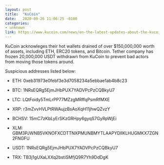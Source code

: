 ```yaml
---
layout: post
title:  "KuCoin"
date:   2020-09-26 11:06:25 -0100
categories:
- unknown
link: https://www.kucoin.com/news/en-the-latest-updates-about-the-kucoin-security-incident
---
```


KuCoin acknowleges their hot wallets drained of over $150,000,000 worth of assets, including ETH, ERC20 tokens, and Bitcoin. 
Tether company has frozen 20,000,000 USDT withdrawn from KuCoin to prevent bad actors from moving those tokens around.

Suspicious addresses listed below:

* ETH: 0xeb31973e0febf3e3d7058234a5ebbae1ab4b8c23

* BTC: 1NRsEQRg5EjmJHbPUX7YADVPcPzCQBkyU7

* LTC: LQtFoidy5TmLrPP77MZzgMRffqPsmRfMXE

* XRP: r3mZvvHVLPtRWAujzBsAoXqH11jhwQZvzY

* BCHSV: 15mC7zKbLyErSKzGRHpy6gyqS7GyRpWjEi

* XLM: GBM3PJWNB5VKNOFXCDTTNXPMUNBMYTLAAPYDIIKLHUGMKX7ZGN2FNGFU

* USDT: 1NRsEQRg5EjmJHbPUX7YADVPcPzCQBkyU7

* TRX: TB3j1gUXaLXXq2bstiSMfjQ9R7Yh9DdDgK
